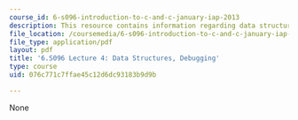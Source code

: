 ```yaml
---
course_id: 6-s096-introduction-to-c-and-c-january-iap-2013
description: This resource contains information regarding data structures, debugging.
file_location: /coursemedia/6-s096-introduction-to-c-and-c-january-iap-2013/076c771c7ffae45c12d6dc93183b9d9b_MIT6_S096_IAP13_lec4.pdf
file_type: application/pdf
layout: pdf
title: '6.S096 Lecture 4: Data Structures, Debugging'
type: course
uid: 076c771c7ffae45c12d6dc93183b9d9b

---
```

None